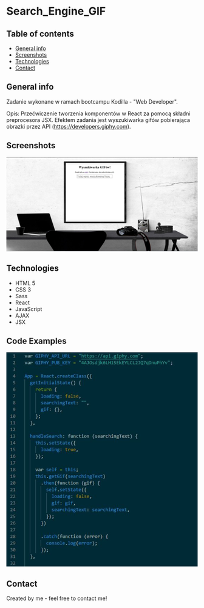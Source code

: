 # Search_Engine_GIF

## Table of contents

- [General info](#general-info)
- [Screenshots](#screenshots)
- [Technologies](#technologies)
- [Contact](#contact)

## General info

Zadanie wykonane w ramach bootcampu Kodilla - "Web Developer".

Opis: Przećwiczenie tworzenia komponentów w React za pomocą składni preprocesora JSX.
Efektem zadania jest wyszukiwarka gifów pobierająca obrazki przez API (https://developers.giphy.com).

## Screenshots

![Example screenshot](./src/images/project_4.jpg)

## Technologies

- HTML 5
- CSS 3
- Sass
- React
- JavaScript
- AJAX
- JSX

## Code Examples

![Example code](./src/images/code.jpg)

## Contact

Created by me - feel free to contact me!
